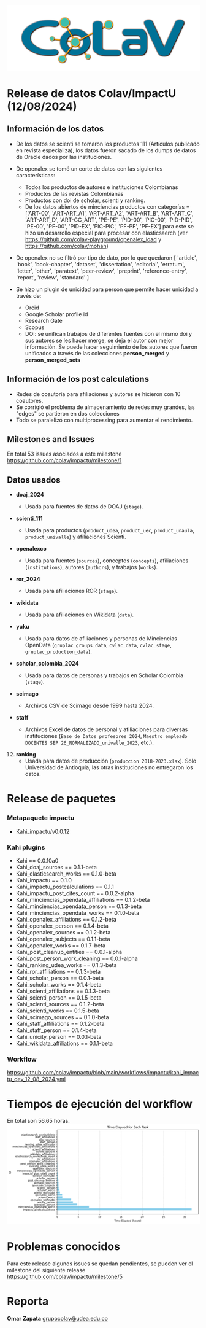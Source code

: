 <center><img src="https://raw.githubusercontent.com/colav/colav.github.io/master/img/Logo.png"/></center>

# Release de datos Colav/ImpactU (12/08/2024)

## Información de los datos

* De los datos se scienti se tomaron los productos 111 (Artículos publicado en revista especializa), los datos fueron sacado de los dumps de datos de Oracle dados por las instituciones.
* De openalex se tomó un corte de datos con las siguientes características:
    * Todos los productos de autores e instituciones Colombianas
    * Productos de las revistas Colombianas
    * Productos con doi de scholar, scienti y ranking.
    * De los datos abiertos de minciencias productos con categorías  = ['ART-00', 'ART-ART_A1', 'ART-ART_A2', 'ART-ART_B', 'ART-ART_C', 'ART-ART_D', 'ART-GC_ART', 'PE-PE', 'PID-00', 'PIC-00', 'PID-PID', 'PE-00', 'PF-00', 'PID-EX', 'PIC-PIC', 'PF-PF', 'PF-EX']  para este se hizo un desarrollo especial para procesar con elasticsaerch (ver https://github.com/colav-playground/openalex_load y https://github.com/colav/mohan)
* De openalex no se filtró por tipo de dato, por lo que quedaron [
  'article',         'book',
  'book-chapter',    'dataset',
  'dissertation',    'editorial',
  'erratum',         'letter',
  'other',           'paratext',
  'peer-review',     'preprint',
  'reference-entry', 'report',
  'review',          'standard'
]

* Se hizo un plugin de unicidad para person que permite hacer unicidad a través de:
    * Orcid
    * Google Scholar profile id
    * Research Gate 
    * Scopus
    * DOI: se unifican trabajos de diferentes fuentes con el mismo doi y sus autores se les hacer merge, se deja el autor con mejor información. Se puede hacer seguimiento de los autores que fueron unificados a través de las colecciones  **person_merged** y **person_merged_sets**


## Información de los post calculations

* Redes de coautoría para afiliaciones y autores se hicieron con 10 coautores.
* Se corrigió el problema de almacenamiento de redes muy grandes, las "edges" se partieron en dos colecciones
* Todo se paralelizó con multiprocessing para aumentar el rendimiento.


## Milestones and Issues
En total 53 issues asociados a este milestone
https://github.com/colav/impactu/milestone/1


## Datos usados
* **doaj_2024**
   - Usada para fuentes de datos de DOAJ (`stage`).

* **scienti_111**
   - Usada para productos (`product_udea`, `product_uec`, `product_unaula`, `product_univalle`) y afiliaciones Scienti.

* **openalexco**
   - Usada para fuentes (`sources`), conceptos (`concepts`), afiliaciones (`institutions`), autores (`authors`), y trabajos (`works`).

* **ror_2024**
   - Usada para afiliaciones ROR (`stage`).

* **wikidata**
   - Usada para afiliaciones en Wikidata (`data`).

* **yuku**
   - Usada para datos de afiliaciones y personas de Minciencias OpenData (`gruplac_groups_data`, `cvlac_data`, `cvlac_stage`, `gruplac_production_data`).

* **scholar_colombia_2024**
   - Usada para datos de personas y trabajos en Scholar Colombia (`stage`).

* **scimago**
    - Archivos CSV de Scimago desde 1999 hasta 2024.

* **staff**
    - Archivos Excel de datos de personal y afiliaciones para diversas instituciones (`Base de Datos profesores 2024`, `Maestro_empleado DOCENTES SEP 26_NORMALIZADO_univalle_2023`, etc.).
12. **ranking**
    - Usada para datos de producción (`produccion 2018-2023.xlsx`).
    Solo Universidad de Antioquia, las otras instituciones no entregaron los datos.



# Release de paquetes

### Metapaquete impactu
* Kahi_impactu/v0.0.12

### Kahi plugins
* Kahi == 0.0.10a0
* Kahi_doaj_sources == 0.1.1-beta
* Kahi_elasticsearch_works == 0.1.0-beta
* Kahi_impactu == 0.1.0
* Kahi_impactu_postcalculations == 0.1.1
* Kahi_impactu_post_cites_count == 0.0.2-alpha
* Kahi_minciencias_opendata_affiliations == 0.1.2-beta
* Kahi_minciencias_opendata_person == 0.1.3-beta
* Kahi_minciencias_opendata_works == 0.1.0-beta
* Kahi_openalex_affiliations == 0.1.2-beta
* Kahi_openalex_person == 0.1.4-beta
* Kahi_openalex_sources == 0.1.2-beta
* Kahi_openalex_subjects == 0.1.1-beta
* Kahi_openalex_works == 0.1.7-beta
* Kahi_post_cleanup_entities == 0.0.1-alpha
* Kahi_post_person_work_cleaning == 0.0.1-alpha
* Kahi_ranking_udea_works == 0.1.3-beta
* Kahi_ror_affiliations == 0.1.3-beta
* Kahi_scholar_person == 0.0.1-beta
* Kahi_scholar_works == 0.1.4-beta
* Kahi_scienti_affiliations == 0.1.3-beta
* Kahi_scienti_person == 0.1.5-beta
* Kahi_scienti_sources == 0.1.2-beta
* Kahi_scienti_works == 0.1.5-beta
* Kahi_scimago_sources == 0.1.0-beta
* Kahi_staff_affiliations == 0.1.2-beta
* Kahi_staff_person == 0.1.4-beta
* Kahi_unicity_person == 0.0.1-beta
* Kahi_wikidata_affiliations == 0.1.1-beta

### Workflow 
https://github.com/colav/impactu/blob/main/workflows/impactu/kahi_impactu_dev_12_08_2024.yml

# Tiempos de ejecución del workflow
En total son 56.65 horas.
![Workflow Times](times_12_08_2024.png)

# Problemas conocidos
Para este release algunos issues se quedan pendientes,
se pueden ver el milestone del siguiente release
https://github.com/colav/impactu/milestone/5


# Reporta
**Omar Zapata** grupocolav@udea.edu.co


